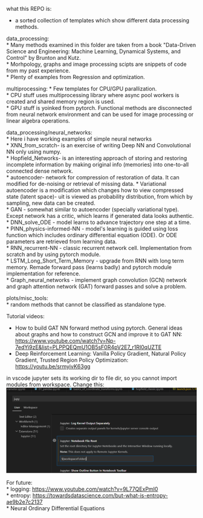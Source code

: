 what this REPO is: <br>
* a sorted collection of templates which show different data processing methods. 

data_processing:<br>
    * Many methods examined in this folder are taken from a book "Data-Driven Science and Engineering: Machine Learning, Dynamical Systems, and Control"  by Brunton and Kutz.<br>
    * Morhpology, graphs and image processing scipts are snippets of code from my past experience.<br>
    * Plenty of examples from Regression and optimization.

multiprocessing:
    * Few templates for CPU/GPU parallization. <br>
    * CPU stuff uses multiprocessing library where async pool workers is created and shared memory region is used.<br>
    * GPU stuff is yoinked from pytorch. Functional methods are disconnected from neural network environment and can be used for image processing or linear algebra operations.<br>

data_processing/neural_networks:<br>
    * Here i have working examples of simple neural networks<br>
    * XNN_from_scratch- is an exercise of writing Deep NN and Convolutional NN only using numpy.<br>
    * Hopfield_Networks- is an interesting approach of storing and restoring incomplete information by making original info (memories) into one-to-all connected dense network.<br>
    * autoencoder- network for compression of restoration of data. It can modified for de-noising or retrieval of missing data. * Variational autoencoder is a modification which changes how to view compressed state (latent space)- uit is viewed as probability distribution, from which by sampling, new data can be created.<br>
    * GAN - somewhat similar to autoencoder (specially variational type). Except network has a critic, which learns if generated data looks authentic.<br>
    * DNN_solve_ODE - model learns to advance trajectory one step at a time.<br>
    * PINN_physics-informed-NN - model's learning is guided using loss function which includes ordinary differential equation (ODE). Or ODE parameters are retrieved from learning data.<br>
    * RNN_recurrent-NN -  classic recurrent network cell. Implementation from scratch and by using pytorch module.<br>
    * LSTM_Long_Short_Term_Memory - upgrade from RNN with long term memory. Remade forward pass (learns badly) and pytorch module implementation for reference.<br>
    * Graph_neural_networks -  implement graph convolution (GCN) network and graph attention network (GAT) forward passes and solve a problem.


plots/misc_tools:<br>
    * random methods that cannot be classified as standalone type.<br>

Tutorial videos:
*   How to build GAT NN forward method using pytorch. General ideas about graphs and how to construct GCN and improve it to GAT NN:<br>
https://www.youtube.com/watch?v=Np-7edYi9zE&list=PLPPQEQmU1OB5sF0R4pV2E7_r1RI0qUZTE
*   Deep Reinforcement Learning: Vanilla Policy Gradient, Natural Policy Gradient, Trusted Region Policy Optimization:<br>
https://youtu.be/srmyivK63gg

in vscode jupyter sets its working dir to file dir, so you cannot import modules from workspace. Change this:
![jup_repo_dir](image.png)
    
For future:<br>
    * logging: https://www.youtube.com/watch?v=9L77QExPmI0<br>
    * entropy: https://towardsdatascience.com/but-what-is-entropy-ae9b2e7c2137<br>
    * Neural Ordinary Differential Equations<br>
